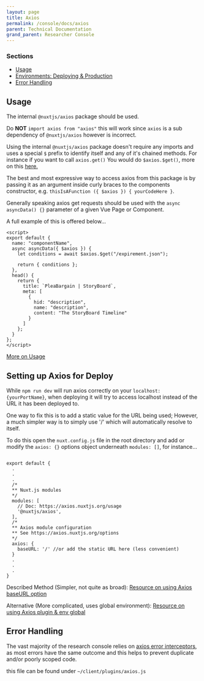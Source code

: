 ```yaml
---
layout: page
title: Axios
permalink: /console/docs/axios
parent: Technical Documentation
grand_parent: Researcher Console
---
```


### Sections

- [Usage](#Usage)
- [Environments: Deploying & Production](#Setting-up-Axios-for-Deploy)
- [Error Handling](#Error-Handling)

## Usage

The internal `@nuxtjs/axios` package should be used.

Do **NOT** `import axios from "axios"` this will work since `axios` is a sub dependency of `@nuxtjs/axios` however is incorrect.

Using the internal `@nuxtjs/axios` package doesn't require any imports and uses a special `$` prefix to identify itself and any of it's chained methods. For instance if you want to call `axios.get()` You would do `$axios.$get()`, more on this [here.](https://axios.nuxtjs.org/usage.html#store-actions)

The best and most expressive way to access axios from this package is by passing it as an argument inside curly braces to the components constructor, e.g. `thisIsAFunction ({ $axios }) { yourCodeHere }`.

Generally speaking axios get requests should be used with the `async asyncData() {}` parameter of a given Vue Page or Component.

A full example of this is offered below...

```
<script>
export default {
  name: "componentName",
  async asyncData({ $axios }) {
    let conditions = await $axios.$get("/expirement.json");

    return { conditions };
  },
  head() {
    return {
      title: `PleaBargain | StoryBoard`,
      meta: [
        {
          hid: "description",
          name: "description",
          content: "The StoryBoard Timeline"
        }
      ]
    };
  }
};
</script>
```

[More on Usage](https://axios.nuxtjs.org/usage.html)

## Setting up Axios for Deploy

While `npm run dev` will run axios correctly on your `localhost:{yourPortName}`, when deploying it will try to access localhost instead of the URL it has been deployed to.

One way to fix this is to add a static value for the URL being used; However, a much simpler way is to simply use '/' which will automatically resolve to itself.

To do this open the `nuxt.config.js` file in the root directory and add or modify the `axios: {}` options object underneath `modules: []`, for instance...

```

export default {
  .
  .
  .
  /*
  ** Nuxt.js modules
  */
  modules: [
    // Doc: https://axios.nuxtjs.org/usage
    '@nuxtjs/axios',
  ],
  /*
  ** Axios module configuration
  ** See https://axios.nuxtjs.org/options
  */
  axios: {
    baseURL: '/' //or add the static URL here (less convenient)
  }
  .
  .
  .
}

```

Described Method (Simpler, not quite as broad):
[Resource on using Axios baseURL option](https://github.com/nuxt-community/axios-module/issues/134)

Alternative (More complicated, uses global environment):
[Resource on using Axios plugin & env global](https://medium.com/from-zero-to-hero-of-free-web-development/vue-js-and-nuxt-js-quickstart-tutorial-part-3-c445c1a063ef)

## Error Handling

The vast majority of the research console relies on [axios error interceptors](https://axios.nuxtjs.org/helpers.html#interceptors), as most errors have the same outcome and this helps to prevent duplicate and/or poorly scoped code.

this file can be found under `~/client/plugins/axios.js`

